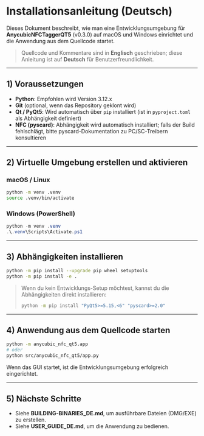 # Installationsanleitung (Deutsch)

Dieses Dokument beschreibt, wie man eine Entwicklungsumgebung für **AnycubicNFCTaggerQT5** (v0.3.0) auf macOS und Windows einrichtet
und die Anwendung aus dem Quellcode startet.

> Quellcode und Kommentare sind in **Englisch** geschrieben; diese Anleitung ist auf **Deutsch** für Benutzerfreundlichkeit.

---

## 1) Voraussetzungen

- **Python**: Empfohlen wird Version 3.12.x
- **Git** (optional, wenn das Repository geklont wird)
- **Qt / PyQt5**: Wird automatisch über `pip` installiert (ist in `pyproject.toml` als Abhängigkeit definiert)
- **NFC (pyscard)**: Abhängigkeit wird automatisch installiert; falls der Build fehlschlägt, bitte pyscard-Dokumentation zu PC/SC-Treibern konsultieren

---

## 2) Virtuelle Umgebung erstellen und aktivieren

### macOS / Linux
```bash
python -m venv .venv
source .venv/bin/activate
```

### Windows (PowerShell)
```powershell
python -m venv .venv
.\.venv\Scripts\Activate.ps1
```

---

## 3) Abhängigkeiten installieren

```bash
python -m pip install --upgrade pip wheel setuptools
python -m pip install -e .
```

> Wenn du kein Entwicklungs-Setup möchtest, kannst du die Abhängigkeiten direkt installieren:
> ```bash
> python -m pip install "PyQt5>=5.15,<6" "pyscard>=2.0"
> ```

---

## 4) Anwendung aus dem Quellcode starten

```bash
python -m anycubic_nfc_qt5.app
# oder
python src/anycubic_nfc_qt5/app.py
```

Wenn das GUI startet, ist die Entwicklungsumgebung erfolgreich eingerichtet.

---

## 5) Nächste Schritte

- Siehe **BUILDING-BINARIES_DE.md**, um ausführbare Dateien (DMG/EXE) zu erstellen.
- Siehe **USER_GUIDE_DE.md**, um die Anwendung zu bedienen.
